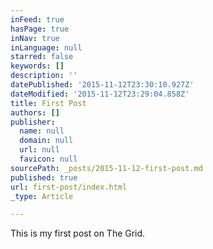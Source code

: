 ```yaml
---
inFeed: true
hasPage: true
inNav: true
inLanguage: null
starred: false
keywords: []
description: ''
datePublished: '2015-11-12T23:30:10.927Z'
dateModified: '2015-11-12T23:29:04.858Z'
title: First Post
authors: []
publisher:
  name: null
  domain: null
  url: null
  favicon: null
sourcePath: _posts/2015-11-12-first-post.md
published: true
url: first-post/index.html
_type: Article

---
```

This is my first post on The Grid.